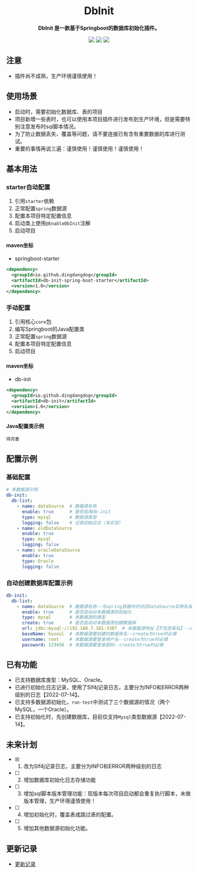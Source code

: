 
<div align="center">
  <h1> DbInit </h1>
</div>
<p align="center">
	<strong>DbInit 是一款基于Springboot的数据库初始化插件。</strong>
</p>
<p align="center">
  <!-- <img src="https://img.shields.io/github/v/release/mereithhh/van-blog?display_name=tag" /> -->
  <img src="https://img.shields.io/github/stars/DingDangDog/db-init" />
  <img src="https://img.shields.io/bitbucket/issues/DingDangDog/db-init" />
  <!-- <img src="https://github.com/DingDangDog/db-init/workflows/release/badge.svg" /> -->
  <img src="https://img.shields.io/badge/license-MIT-yellow.svg" />
</p>

## 注意
- 插件尚不成熟，生产环境谨慎使用！

## 使用场景
- 启动时，需要初始化数据库、表的项目
- 项目新增一些表时，也可以使用本项目插件进行发布到生产环境，但是需要特别注意发布时sql脚本情况。
- 为了防止数据丢失、覆盖等问题，请不要连接已有含有重要数据的库进行测试。
- 重要的事情再说三遍：谨慎使用！谨慎使用！谨慎使用！

## 基本用法
### starter自动配置
1. 引用``starter``依赖
2. 正常配置``spring``数据源
3. 配置本项目特定配置信息
4. 启动类上使用``@EnableDbInit``注解
5. 启动项目

#### maven坐标

- springboot-starter

```xml
<dependency>
  <groupId>io.github.dingdangdog</groupId>
  <artifactId>db-init-spring-boot-starter</artifactId>
  <version>1.0</version>
</dependency>
```

### 手动配置
1. 引用核心`core`包
2. 编写Springboot的Java配置类
3. 正常配置``spring``数据源
4. 配置本项目特定配置信息
5. 启动项目

#### maven坐标

- db-init

```xml
<dependency>
  <groupId>io.github.dingdangdog</groupId>
  <artifactId>db-init</artifactId>
  <version>1.0</version>
</dependency>
```

#### Java配置类示例

```java
待完善
```

## 配置示例
### 基础配置
```yaml
# 多数据源示例
db-init:
  db-list:
    - name: dataSource  # 数据源名称
      enable: true      # 是否启用db-init
      type: mysql       # 数据源类型
      logging: false    # 记录初始日志（未实现）
    - name: oldDataSource
      enable: true
      type: mysql
      logging: false
    - name: oracleDataSource
      enable: true
      type: Oracle
      logging: false
```

### 自动创建数据库配置示例

```yaml
db-init:
  db-list:
    - name: dataSource  # 数据源名称--与spring容器中的对应DataSource实例名保持一致
      enable: true      # 是否启动对本数据源的初始化
      type: mysql       # 本数据源的类型
      create: true      # 是否启动对本数据源创建数据库
      url: jdbc:mysql://192.168.7.181:3307  # 本数据源地址【不包含库名】--create为true时必填
      baseName: husoul  # 本数据源要创建的数据库名--create为true时必填
      username: root    # 本数据源要登录用户名--create为true时必填
      password: 123456  # 本数据源要登录密码--create为true时必填
```

## 已有功能
- 已支持数据库类型：MySQL、Oracle。
- 已进行初始化日志记录，使用了Slf4j记录日志，主要分为INFO和ERROR两种级别的日志【2022-07-14】。
- 已支持多数据源初始化，``run-test``中测试了三个数据源的情况（两个MySQL，一个Oracle）。
- 已支持初始化时，先创建数据库，目前仅支持`Mysql`类型数据源【2022-07-14】。

## 未来计划
- [x] 1. 改为Slf4j记录日志，主要分为INFO和ERROR两种级别的日志
- [ ] 2. 增加数据库初始化日志存储功能
- [ ] 3. 增加sql脚本版本管理功能：现版本每次项目启动都会重复执行脚本，未做版本管理，生产环境谨慎使用！
- [ ] 4. 增加初始化时，覆盖表或跳过表的配置。
- [ ] 5. 增加其他数据源初始化功能。

## 更新记录
- [更新记录](#)


